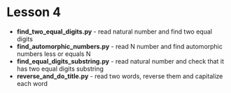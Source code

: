 # Lesson 4
+ __find_two_equal_digits.py__ - read natural number and find two equal digits
+ __find_automorphic_numbers.py__ - read N number and find automorphic numbers less or equals N
+ __find_equal_digits_substring.py__ - read natural number and check that it has two equal digits substring
+ __reverse_and_do_title.py__ - read two words, reverse them and capitalize each word